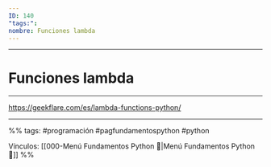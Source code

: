 ```yaml
---
ID: 140
"tags:": 
nombre: Funciones lambda
---
```

___
# Funciones lambda
___

https://geekflare.com/es/lambda-functions-python/
























___

%%
tags:  #programación #pagfundamentospython #python  

Vínculos:   [[000-Menú Fundamentos Python 📃|Menú Fundamentos Python 📃]]
%%